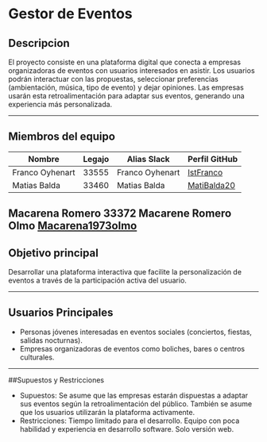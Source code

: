 # Gestor de Eventos

## Descripcion

El proyecto consiste en una plataforma digital que conecta a empresas organizadoras de eventos con usuarios interesados en asistir. Los usuarios podrán interactuar con las propuestas, seleccionar preferencias (ambientación, música, tipo de evento) y dejar opiniones. Las empresas usarán esta retroalimentación para adaptar sus eventos, generando una experiencia más personalizada.

---

## Miembros del equipo

| Nombre           | Legajo | Alias Slack      | Perfil GitHub                                   |
|------------------|--------|------------------|--------------------------------------------------|
| Franco Oyhenart  | 33555  | Franco Oyhenart  | [IstFranco](https://github.com/IstFranco)       |
| Matias Balda     | 33460  | Matias Balda     | [MatiBalda20](https://github.com/MatiBalda20)   |
Macarena Romero      33372    Macarene Romero Olmo [Macarena1973olmo](https://github.com/Macarena1973olmo)
---

## Objetivo principal

Desarrollar una plataforma interactiva que facilite la personalización de eventos a través de la participación activa del usuario.

---

## Usuarios Principales

- Personas jóvenes interesadas en eventos sociales (conciertos, fiestas, salidas nocturnas).
- Empresas organizadoras de eventos como boliches, bares o centros culturales.

---

##Supuestos y Restricciones
- Supuestos: Se asume que las empresas estarán dispuestas a adaptar sus eventos según la retroalimentación del público.
 	     También se asume que los usuarios utilizarán la plataforma activamente.
- Restricciones: Tiempo limitado para el desarrollo. Equipo con poca habilidad y experiencia en desarrollo  software. Solo versión web.


